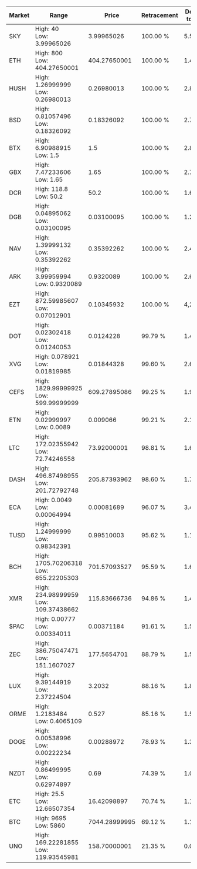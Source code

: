 | Market | Range | Price| Retracement | Doubles to 50% |
| --- | --- | --- | --- | --- |
| SKY | High: 40<br />Low: 3.99965026 | 3.99965026 | 100.00 % | 5.50 |
| ETH | High: 800<br />Low: 404.27650001 | 404.27650001 | 100.00 % | 1.49 |
| HUSH | High: 1.26999999<br />Low: 0.26980013 | 0.26980013 | 100.00 % | 2.85 |
| BSD | High: 0.81057496<br />Low: 0.18326092 | 0.18326092 | 100.00 % | 2.71 |
| BTX | High: 6.90988915<br />Low: 1.5 | 1.5 | 100.00 % | 2.80 |
| GBX | High: 7.47233606<br />Low: 1.65 | 1.65 | 100.00 % | 2.76 |
| DCR | High: 118.8<br />Low: 50.2 | 50.2 | 100.00 % | 1.68 |
| DGB | High: 0.04895062<br />Low: 0.03100095 | 0.03100095 | 100.00 % | 1.29 |
| NAV | High: 1.39999132<br />Low: 0.35392262 | 0.35392262 | 100.00 % | 2.48 |
| ARK | High: 3.99959994<br />Low: 0.9320089 | 0.9320089 | 100.00 % | 2.65 |
| EZT | High: 872.59985607<br />Low: 0.07012901 | 0.10345932 | 100.00 % | 4,217.45 |
| DOT | High: 0.02302418<br />Low: 0.01240053 | 0.0124228 | 99.79 % | 1.43 |
| XVG | High: 0.078921<br />Low: 0.01819985 | 0.01844328 | 99.60 % | 2.63 |
| CEFS | High: 1829.99999925<br />Low: 599.99999999 | 609.27895086 | 99.25 % | 1.99 |
| ETN | High: 0.02999997<br />Low: 0.0089 | 0.009066 | 99.21 % | 2.15 |
| LTC | High: 172.02355942<br />Low: 72.74246558 | 73.92000001 | 98.81 % | 1.66 |
| DASH | High: 496.87498955<br />Low: 201.72792748 | 205.87393962 | 98.60 % | 1.70 |
| ECA | High: 0.0049<br />Low: 0.00064994 | 0.00081689 | 96.07 % | 3.40 |
| TUSD | High: 1.24999999<br />Low: 0.98342391 | 0.99510003 | 95.62 % | 1.12 |
| BCH | High: 1705.70206318<br />Low: 655.22205303 | 701.57093527 | 95.59 % | 1.68 |
| XMR | High: 234.98999959<br />Low: 109.37438662 | 115.83666736 | 94.86 % | 1.49 |
| $PAC | High: 0.00777<br />Low: 0.00334011 | 0.00371184 | 91.61 % | 1.50 |
| ZEC | High: 386.75047471<br />Low: 151.1607027 | 177.5654701 | 88.79 % | 1.51 |
| LUX | High: 9.39144919<br />Low: 2.37224504 | 3.2032 | 88.16 % | 1.84 |
| ORME | High: 1.2183484<br />Low: 0.4065109 | 0.527 | 85.16 % | 1.54 |
| DOGE | High: 0.00538996<br />Low: 0.00222234 | 0.00288972 | 78.93 % | 1.32 |
| NZDT | High: 0.86499995<br />Low: 0.62974897 | 0.69 | 74.39 % | 1.08 |
| ETC | High: 25.5<br />Low: 12.66507354 | 16.42098897 | 70.74 % | 1.16 |
| BTC | High: 9695<br />Low: 5860 | 7044.28999995 | 69.12 % | 1.10 |
| UNO | High: 169.22281855<br />Low: 119.93545981 | 158.70000001 | 21.35 % | 0.00 |
